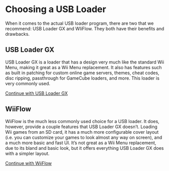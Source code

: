 # Choosing a USB Loader
When it comes to the actual USB loader program, there are two that we recommend: USB Loader GX and WIiFlow. They both have their benefits and drawbacks.

## USB Loader GX
USB Loader GX is a loader that has a design very much like the standard Wii Menu, making it great as a Wii Menu replacement. It also has features such as built in patching for custom online game servers, themes, cheat codes, disc ripping, passthrough for GameCube loaders, and more. This loader is very commonly used.

[Continue with USB Loader GX](/wiiusblgx)
## WiiFlow
WiiFlow is the much less commonly used choice for a USB loader. It does, however, provide a couple features that USB Loader GX doesn’t. Loading Wii games from an SD card, it has a much more configurable cover layout (i.e. you can customize your games to look almost any way on screen), and a much more basic and fast UI. It’s not great as a Wii Menu replacement, due to its bland and basic look, but it offers everything USB Loader GX does with a simpler layout.

[Continue with WiiFlow](/wii-wiiflow)

